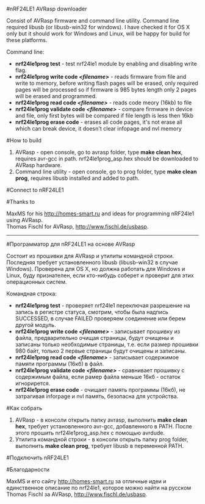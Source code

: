 #nRF24LE1 AVRasp downloader 

Consist of AVRasp firmware and command line utility. Command line required libusb (or libusb-win32 for windows). I have checked it for OS X only but it should work for Windows and Linux, will be happy for build for these platforms.

Command line:
- <b>nrf24le1prog test</b> - test nrf24le1 module by enabling and disabling write flag.
- <b>nrf24le1prog write code <i>\<filename></i></b> - reads firmware from file and write to memory, before writing flash pages will be erased, only required pages will be processed so if firmware is 985 bytes length only 2 pages will be erased and programmed.
- <b>nrf24le1prog read code <i>\<filename></i></b> - reads code meory (16kb) to file
- <b>nrf24le1prog validate code <i>\<filename></i></b> - compare firmware in device and file, only first bytes will be compared if file length is less then 16kb
- <b>nrf24le1prog erase code</b> - erases all code pages, it's not erase all which can break device, it doesn't clear infopage and nvl memory

#How to build

1. AVRasp - open console, go to avrasp folder, type <b>make clean hex</b>, requires avr-gcc in path. nrf24le1prog_asp.hex should be downloaded to AVRasp hardware.
2. Command line utility - open console, go to prog folder, type <b>make clean prog</b>, requires libusb installed and added to path.

#Connect to nRF24LE1

#Thanks to

MaxMS for his http://homes-smart.ru and ideas for programming nRF24le1 using AVRasp.<br>
Thomas Fischl for AVRasp, http://www.fischl.de/usbasp.

----------------
#Программатор для nRF24LE1 на основе AVRasp

Состоит из прошивки для AVRasp и утилиты командной строки. Последняя требует установленного libusb (libusb-win32 в случае Windows).
Проверена для OS X, но должна работать для Windows и Linux, буду признателен, если кто-нибудь соберет и проверит для этих операционных систем.

Командная строка:
- <b>nrf24le1prog test</b> - проверяет nrf24le1 переключая разрешение на запись в регистре статуса, смотрим, чтобы была надпись SUCCESSED, в случае FAILED проверяем соединение или берем другой модуль.
- <b>nrf24le1prog write code <i>\<filename></i></b> - записывает прошивку из файла, предварительно очищая страницы, будут очищены и записаны только необходимые страницы, т.е. если размер прошивки 980 байт, только 2 первые страницы будут очищены и записаны.
- <b>nrf24le1prog read code <i>\<filename></i></b> - записывает содержимое памяти программы (16кб) в файл.
- <b>nrf24le1prog validate code <i>\<filename></i></b> - сравнивает прошивку с содержимым файла, если рамер файла меньше 16кб - остаток игнорирется.
- <b>nrf24le1prog erase code</b> - очищает память программы (16кб), не затрагивая inforpage и nvl память, безопасна для устройства.

#Как собрать

1. AVRasp - в консоли открыть папку avrasp, выполнить <b>make clean hex</b>, требует установленного avr-gcc, добавленного в PATH. После этого прошить nrf24le1prog_asp.hex с помощью avrdude.
2. Утилита командной строки - в консоли открыть папку prog folder, выполнить <b>make clean prog</b>, требует libusb в переменной PATH.

#Подключить nRF24LE1

#Благодарности

MaxMS и его сайту http://homes-smart.ru за отличные идеи и единственное описание по nrf24le1, которое можно найти на русском<br>
Thomas Fischl за AVRasp, http://www.fischl.de/usbasp.
